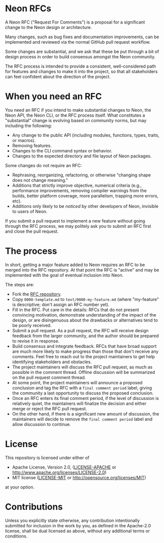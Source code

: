 # Neon RFCs

A Neon RFC ("Request For Comments") is a proposal for a significant change to the Neon design or architecture.

Many changes, such as bug fixes and documentation improvements, can be implemented and reviewed via the normal GitHub pull request workflow.

Some changes are substantial, and we ask that these be put through a bit of design process in order to build consensus amongst the Neon community.

The RFC process is intended to provide a consistent, well-considered path for features and changes to make it into the project, so that all stakeholders can feel confident about the direction of the project.

# When you need an RFC

You need an RFC if you intend to make substantial changes to Neon, the Neon API, the Neon CLI, or the RFC process itself. What constitutes a "substantial" change is evolving based on community norms, but may including the following:

  - Any change to the public API (including modules, functions, types, traits, or macros).
  - Removing features.
  - Changes to the CLI command syntax or behavior.
  - Changes to the expected directory and file layout of Neon packages.

Some changes do not require an RFC:

  - Rephrasing, reorganizing, refactoring, or otherwise "changing shape does not change meaning."
  - Additions that strictly improve objective, numerical criteria (e.g., performance improvements, removing compiler warnings from the builds, better platform coverage, more parallelism, trapping more errors, etc).
  - Additions only likely to be _noticed_ by other developers of Neon, invisible to users of Neon.

If you submit a pull request to implement a new feature without going through the RFC process, we may politely ask you to submit an RFC first and close the pull request.

# The process

In short, getting a major feature added to Neon requires an RFC to be merged into the RFC repository. At that point the RFC is "active" and may be implemented with the goal of eventual inclusion into Neon.

The steps are:

- Fork the [RFC repository](https://github.com/neon-bindings/rfcs).
- Copy `0000-template.md` to `text/0000-my-feature.md` (where "my-feature" is descriptive; don't assign an RFC number yet).
- Fill in the RFC. Put care in the details: RFCs that do not present convincing motivation, demonstrate understanding of the impact of the design, or are disingenuous about the drawbacks or alternatives tend to be poorly received.
- Submit a pull request. As a pull request, the RFC will receive design feedback from the larger community, and the author should be prepared to revise it in response.
- Build consensus and integrate feedback. RFCs that have broad support are much more likely to make progress than those that don't receive any comments. Feel free to reach out to the project maintainers to get help identifying stakeholders and obstacles.
- The project maintainers will discuss the RFC pull request, as much as possible in the comment thread. Offline discussion will be summarized on the pull request comment thread.
- At some point, the project maintainers will announce a proposed conclusion and tag the RFC with a `final comment period` label, giving the community a last opportunity to discuss the proposed conclusion.
- Once an RFC enters its final comment period, if the level of discussion is relatively quiet, the maintainers will finalize the decision and either merge or reject the RFC pull request.
- On the other hand, if there is a significant new amount of discussion, the maintainers will decide to remove the `final comment period` label and allow discussion to continue.

# License

This repository is licensed under either of

- Apache License, Version 2.0, ([LICENSE-APACHE](https://github.com/neon-bindings/rfcs/blob/master/LICENSE-APACHE) or http://www.apache.org/licenses/LICENSE-2.0)
- MIT license ([LICENSE-MIT](https://github.com/neon-bindings/rfcs/blob/master/LICENSE-MIT) or http://opensource.org/licenses/MIT)

at your option.

# Contributions

Unless you explicitly state otherwise, any contribution intentionally submitted for inclusion in the work by you, as defined in the Apache-2.0 license, shall be dual licensed as above, without any additional terms or conditions.
